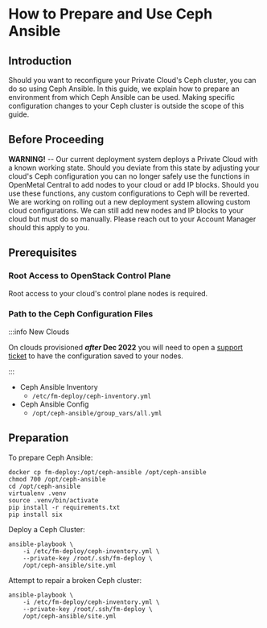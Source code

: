 # How to Prepare and Use Ceph Ansible

## Introduction

Should you want to reconfigure your Private Cloud's Ceph cluster, you
can do so using Ceph Ansible. In this guide, we explain how to prepare
an environment from which Ceph Ansible can be used. Making specific
configuration changes to your Ceph cluster is outside the scope of this
guide.

## Before Proceeding

**WARNING\!** -- Our current deployment system deploys a Private Cloud
with a known working state. Should you deviate from this state by
adjusting your cloud's Ceph configuration you can no longer safely use
the functions in OpenMetal Central to add nodes to your cloud or add IP
blocks. Should you use these functions, any custom configurations to
Ceph will be reverted. We are working on rolling out a new deployment
system allowing custom cloud configurations. We can still add new nodes
and IP blocks to your cloud but must do so manually. Please reach out to
your Account Manager should this apply to you.

## Prerequisites

### Root Access to OpenStack Control Plane

Root access to your cloud's control plane nodes is required.

### Path to the Ceph Configuration Files

:::info New Clouds

On clouds provisioned ***after* Dec 2022** you will need to open a 
[support ticket](../../day-1/intro-to-openmetal-private-cloud.md#how-to-submit-a-support-ticket)
 to have the configuration saved to your nodes.

:::

- Ceph Ansible Inventory
  - `/etc/fm-deploy/ceph-inventory.yml`
- Ceph Ansible Config
  - `/opt/ceph-ansible/group_vars/all.yml`


## Preparation

To prepare Ceph Ansible:

    docker cp fm-deploy:/opt/ceph-ansible /opt/ceph-ansible
    chmod 700 /opt/ceph-ansible
    cd /opt/ceph-ansible
    virtualenv .venv
    source .venv/bin/activate
    pip install -r requirements.txt
    pip install six

Deploy a Ceph Cluster:

    ansible-playbook \
        -i /etc/fm-deploy/ceph-inventory.yml \
        --private-key /root/.ssh/fm-deploy \
        /opt/ceph-ansible/site.yml

Attempt to repair a broken Ceph cluster:

    ansible-playbook \
        -i /etc/fm-deploy/ceph-inventory.yml \
        --private-key /root/.ssh/fm-deploy \
        /opt/ceph-ansible/site.yml
